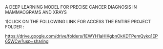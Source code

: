 A DEEP LEARNING MODEL FOR PRECISE CANCER DIAGNOSIS IN MAMMAOGRAMS AND XRAYS

1)CLICK ON THE FOLLOWING LINK FOR ACCESS THE ENTIRE PROJECT FOLDER :
  
  https://drive.google.com/drive/folders/1EWYH1aHIKgbnOkKDTPemQykq1EP65WCw?usp=sharing
  
